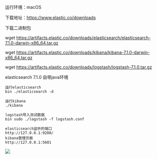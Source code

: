 运行环境：macOS

下载地址：https://www.elastic.co/downloads

下载二进制包

wget https://artifacts.elastic.co/downloads/elasticsearch/elasticsearch-7.1.0-darwin-x86_64.tar.gz

wget https://artifacts.elastic.co/downloads/kibana/kibana-7.1.0-darwin-x86_64.tar.gz

wget https://artifacts.elastic.co/downloads/logstash/logstash-7.1.0.tar.gz

elasticsearch 7.1.0 自带java环境

```
运行elasticsearch
bin ./elasticsearch -d

运行kibana
./kibana

logstash导入测试数据
bin sudo ./logstash -f logstash.conf

elasticsearch监听的端口
http://127.0.0.1:9200/
kibana管理页面
http://127.0.0.1:5601
```
![](/var/folders/1p/qwtn55_s0s7fb669yx9pnwgc0000gn/T/com.yinxiang.Mac/WebKitDnD.rECYti/kibana002.png)

